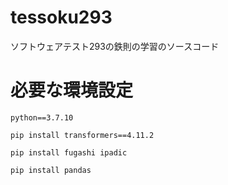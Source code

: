 # tessoku293
ソフトウェアテスト293の鉄則の学習のソースコード

# 必要な環境設定

`python==3.7.10`

`pip install transformers==4.11.2`

`pip install fugashi ipadic`

`pip install pandas`